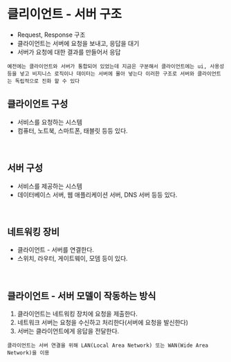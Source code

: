 # 클리이언트 - 서버 구조
- Request, Response 구조
- 클라이언트는 서버에 요청을 보내고, 응답을 대기
- 서버가 요청에 대한 결과를 만들어서 응답

`예전에는 클라이언트와 서버가 통합되어 있었는데 지금은 구분해서 클라이언트에는 ui, 사용성 등을 넣고
비지니스 로직이나 데이터는 서버에 몰아 넣는다 이러한 구조로 서버와 클라이언트는 독립적으로 진화 할 수 있다`
<br>

## 클라이언트 구성
* 서비스를 요청하는 시스템
* 컴퓨터, 노트북, 스마트폰, 태블릿 등등 있다.

<br>

## 서버 구성
* 서비스를 제공하는 시스템
* 데이터베이스 서버, 웹 애플리케이션 서버, DNS 서버 등등 있다.

<br>

## 네트워킹 장비
* 클라이언트 - 서버를 연결한다.
* 스위치, 라우터, 게이트웨이, 모뎀 등이 있다.

<br>

## 클라이언트 - 서버 모델이 작동하는 방식
1. 클라이언트는 네트워킹 장치에 요청을 제출한다.
2. 네트워크 서버는 요청을 수신하고 처리한다(서버에 요청을 발신한다)
3. 서버는 클라이언트에게 응답을 전달한다.

`클라이언트는 서버 연결을 위해 LAN(Local Area Network) 또는 WAN(Wide Area Network)을 이용`